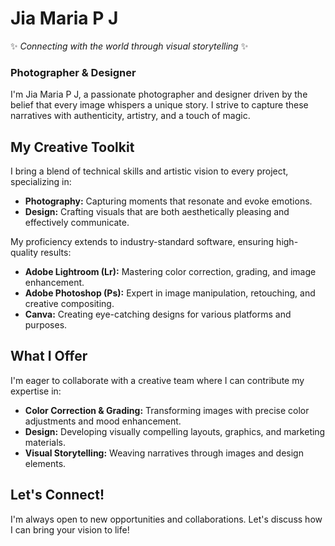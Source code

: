 # Jia Maria P J 

✨ *Connecting with the world through visual storytelling* ✨
### Photographer & Designer


I'm Jia Maria P J, a passionate photographer and designer driven by the belief that every image whispers a unique story.  I strive to capture these narratives with authenticity, artistry, and a touch of magic.

## My Creative Toolkit

I bring a blend of technical skills and artistic vision to every project, specializing in:

* **Photography:**  Capturing moments that resonate and evoke emotions.
* **Design:** Crafting visuals that are both aesthetically pleasing and effectively communicate.

My proficiency extends to industry-standard software, ensuring high-quality results:

* **Adobe Lightroom (Lr):** Mastering color correction, grading, and image enhancement.
* **Adobe Photoshop (Ps):**  Expert in image manipulation, retouching, and creative compositing.
* **Canva:**  Creating eye-catching designs for various platforms and purposes.

## What I Offer

I'm eager to collaborate with a creative team where I can contribute my expertise in:

* **Color Correction & Grading:**  Transforming images with precise color adjustments and mood enhancement.
* **Design:**  Developing visually compelling layouts, graphics, and marketing materials.
* **Visual Storytelling:**  Weaving narratives through images and design elements.

## Let's Connect!

I'm always open to new opportunities and collaborations.  Let's discuss how I can bring your vision to life!
